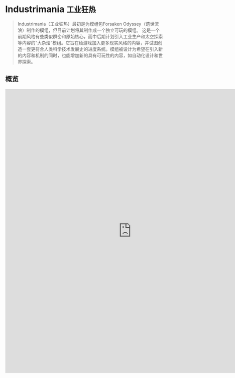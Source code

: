 # Industrimania <small>工业狂热</small>
> Industrimania（工业狂热）最初是为模组包Forsaken Odyssey（遗世流浪）制作的模组，但目前计划将其制作成一个独立可玩的模组。
这是一个前期风格有些类似群峦和原始核心，而中后期计划引入工业生产和太空探索等内容的“大杂烩”模组。它旨在给游戏加入更多现实风格的内容，并试图创造一套更符合人类科学技术发展史的进度系统。模组被设计为希望在引入新的内容和机制的同时，也能增加新的具有可玩性的内容，如自动化设计和世界探索。

## 概览

<iframe style="border: 1px solid rgba(0, 0, 0, 0.1);" width="800" height="900" src="https://www.figma.com/embed?embed_host=share&url=https%3A%2F%2Fwww.figma.com%2Ffile%2Fmmc6ATPXNpWEy6o8XHINZw%2FIndustrimania%3Fnode-id%3D0%253A1" allowfullscreen> </iframe>